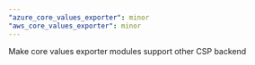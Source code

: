 ```yaml
---
"azure_core_values_exporter": minor
"aws_core_values_exporter": minor
---
```


Make core values exporter modules support other CSP backend
